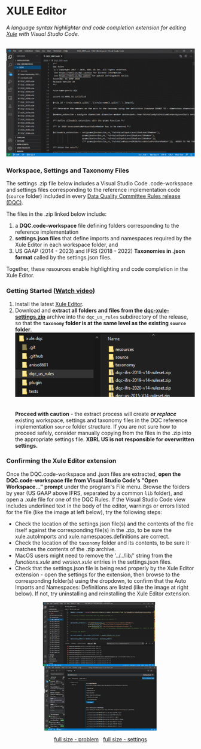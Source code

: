 # XULE Editor 
*_A language syntax highlighter and code completion extension for editing [Xule](https://xbrl.us/xule) with Visual Studio Code._*
<br /><br /><div style="text-align:center; vertical-align:middle"><img width="600" src="https://github.com/xbrlus/xule-editor/raw/master/src/xule-editor.gif" /></div>

### Workspace, Settings and Taxonomy Files
The settings .zip file below includes a Visual Studio Code .code-workspace and settings files corresponding to the reference implementation code (```source``` folder) included in every [Data Quality Committee Rules release (DQC)](https://github.com/DataQualityCommittee/dqc_us_rules/releases).  

The files in the .zip linked below include: 
  1. a **DQC.code-workspace** file defining folders corresponding to the reference implementation 
  1. **settings.json files** that define imports and namespaces required by the Xule Editor in each workspace folder, and 
  1. US GAAP (2014 - 2023) and IFRS (2018 - 2022) **Taxonomies in .json format** called by the settings.json files. 

Together, these resources enable highlighting and code completion in the Xule Editor. 

### Getting Started (<a href="https://youtu.be/LQtbUBjx0qQ" target="_blank">Watch video</a>)
  1. Install the latest [Xule Editor](https://marketplace.visualstudio.com/items?itemName=XBRLUS.xule).
  1. Download and **extract all folders and files from the [dqc-xule-settings.zip](https://github.com/xbrlus/xule-editor/raw/master/dqc-xule-settings.zip)** archive into the ```dqc_us_rules``` subdirectory of the release, so that the **```taxonomy``` folder is at the same level as the existing ```source``` folder**.
<br /><div style="text-align:center"><img src="https://github.com/xbrlus/xule-editor/raw/master/src/taxonomy-folder.png" /></div><br /><br />
**Proceed with caution** - the extract process will create **_or replace_** existing workspace, settings and taxonomy files in the DQC reference implementation ```source``` folder structure. If you are not sure how to proceed safely, consider manually copying from the files in the .zip into the appropriate settings file.  **XBRL US is not responsible for overwritten settings.**

### Confirming the Xule Editor extension
Once the DQC.code-workspace and .json files are extracted, **open the DQC.code-workspace file from Visual Studio Code's "Open Workspace..." prompt** under the program's File menu. Browse the folders by year (US GAAP above IFRS, separated by a common ```lib``` folder), and open a .xule file for one of the DQC Rules.  If the Visual Studio Code view includes underlined text in the body of the editor, warnings or errors listed for the file (like the image at left below), try the following steps:

  * Check the location of the settings.json file(s) and the contents of the file itself against the corresponding file(s) in the .zip, to be sure the xule.autoImports and xule.namespaces.definitions are correct.
  * Check the location of the ```taxonomy``` folder and its contents, to be sure it matches the contents of the .zip archive.
  * MacOS users might need to remove the '../../lib/' string from the *_functions.xule_* and *_version.xule_* entries in the settings.json files.
  * Check that the settings.json file is being read properly by the Xule Editor extension - open the settings for the extension, then browse to the corresponding folder(s) using the dropdown, to confirm that the Auto Imports and Namespaces: Definitions are listed (like the image at right below).  If not, try uninstalling and reinstalling the Xule Editor extension.
 
<div style="text-align:center"><img align=center width="300" src="https://github.com/xbrlus/xule-editor/raw/master/src/problem-xule-editor.png" /> &nbsp; <img align=center width="300" src="https://github.com/xbrlus/xule-editor/raw/master/src/xule-folder-settings.png" /> 

<a href="https://github.com/xbrlus/xule-editor/raw/master/src/problem-xule-editor.png">full size - problem</a> &nbsp; <a href="https://github.com/xbrlus/xule-editor/raw/master/src/xule-folder-settings.png">full size - settings</a></div>
